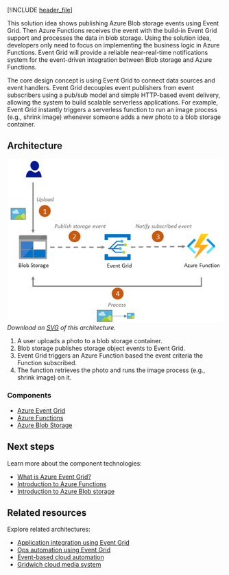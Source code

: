 [!INCLUDE [header_file](../../../includes/sol-idea-header.md)]

This solution idea shows publishing  Azure Blob storage events using Event Grid. Then Azure Functions receives the event with the build-in Event Grid support and processes the data in blob storage.  Using the solution idea, developers only need to focus on implementing the business logic in Azure Functions. Event Grid will provide a reliable near-real-time notifications system for the event-driven integration between Blob storage and Azure Functions. 

The core design concept is using Event Grid to connect data sources and event handlers. Event Grid decouples event publishers from event subscribers using a pub/sub model and simple HTTP-based event delivery, allowing the system to build scalable serverless applications. For example, Event Grid instantly triggers a serverless function to run an image process (e.g., shrink image) whenever someone adds a new photo to a blob storage container.


## Architecture

![Architecture Diagram](../media/serverless-application-architectures-using-event-grid.png)
*Download an [SVG](../media/serverless-application-architectures-using-event-grid.svg) of this architecture.*

1. A user uploads a photo to a blob storage container.
2. Blob storage publishes storage object events to Event Grid.
3. Event Grid triggers an Azure Function based  the event criteria the Function subscribed.  
4. The function retrieves the photo and runs the image process (e.g., shrink image) on it.



### Components

- [Azure Event Grid](https://azure.microsoft.com/services/event-grid/)
- [Azure Functions](https://azure.microsoft.com/services/functions/)
- [Azure Blob Storage](https://azure.microsoft.com/services/storage/blobs/)

## Next steps

Learn more about the component technologies:

- [What is Azure Event Grid?](/azure/event-grid/overview)
- [Introduction to Azure Functions](/azure/azure-functions/functions-overview)
- [Introduction to Azure Blob storage](/azure/storage/blobs/storage-blobs-introduction)

## Related resources

Explore related architectures:

- [Application integration using Event Grid](./application-integration-using-event-grid.yml)
- [Ops automation using Event Grid](./ops-automation-using-event-grid.yml)
- [Event-based cloud automation](../../reference-architectures/serverless/cloud-automation.yml)
- [Gridwich cloud media system](../../reference-architectures/media-services/gridwich-architecture.yml)

